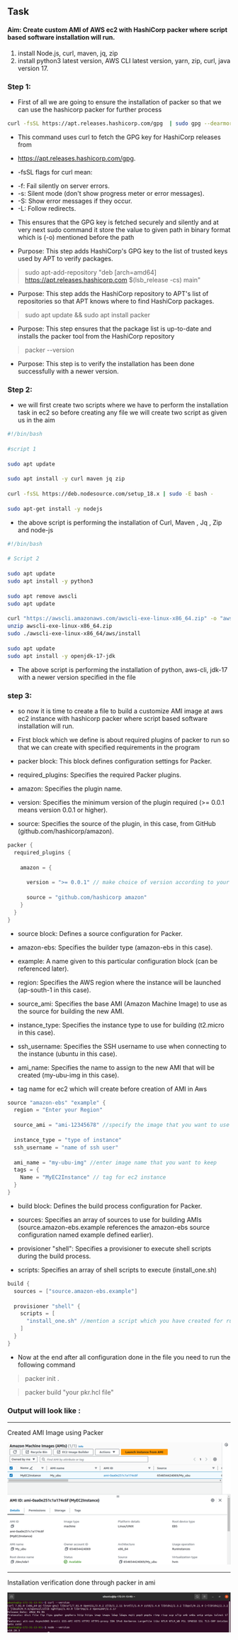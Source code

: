 ## Task 

#### Aim: Create custom AMI of AWS ec2 with HashiCorp packer where script based software installation will run.

1. install Node.js, curl, maven, jq, zip
2. install python3 latest version, AWS CLI latest version, yarn, zip, curl, java version 17.


### Step 1:

+ First of all we are going to ensure the installation of packer so that we can use the hashicorp packer for further process

```bash
curl -fsSL https://apt.releases.hashicorp.com/gpg  | sudo gpg --dearmor -o /etc/apt/trusted.gpg.d/hashicorp.gpg
```

+ This command uses curl to fetch the GPG key for HashiCorp releases from 

+ https://apt.releases.hashicorp.com/gpg.

+ -fsSL flags for curl mean:

- -f: Fail silently on server errors.
- -s: Silent mode (don't show progress meter or error messages).
- -S: Show error messages if they occur.
- -L: Follow redirects.

+ This ensures that the GPG key is fetched securely and silently and at very next sudo command it store the value to given path in binary format which is (-o) mentioned before the path


+ Purpose: This step adds HashiCorp's GPG key to the list of trusted keys used by APT to verify packages.


> sudo apt-add-repository "deb [arch=amd64] https://apt.releases.hashicorp.com $(lsb_release -cs) main"

+ Purpose: This step adds the HashiCorp repository to APT's list of repositories so that APT knows where to find HashiCorp packages.

> sudo apt update && sudo apt install packer

+ Purpose: This step ensures that the package list is up-to-date and installs the packer tool from the HashiCorp repository

> packer --version

+ Purpose: This step is to verify the installation has been done successfully with a newer version.


### Step 2:

+ we will first create two scripts where we have to perform the installation task in ec2 so before creating any file we will create two script as given us in the aim


```bash
#!/bin/bash

#script 1

sudo apt update

sudo apt install -y curl maven jq zip

curl -fsSL https://deb.nodesource.com/setup_18.x | sudo -E bash -

sudo apt-get install -y nodejs
```

+ the above script is performing the installation of Curl, Maven , Jq , Zip and node-js


```bash
#!/bin/bash

# Script 2

sudo apt update
sudo apt install -y python3

sudo apt remove awscli
sudo apt update

curl "https://awscli.amazonaws.com/awscli-exe-linux-x86_64.zip" -o "awscli-exe-linux-x86_64.zip"
unzip awscli-exe-linux-x86_64.zip
sudo ./awscli-exe-linux-x86_64/aws/install

sudo apt update
sudo apt install -y openjdk-17-jdk
```

+ The above script is performing the installation of python, aws-cli, jdk-17 with a newer version specified in the file


### step 3:

+ so now it is time to create a file to build a customize AMI image at aws ec2 instance with hashicorp packer where script based software installation will run.

+ First block which we define is about required plugins of packer to run so that we can create with specified requirements in the program

+ packer block: This block defines configuration settings for Packer.
+ required_plugins: Specifies the required Packer plugins.
+ amazon: Specifies the plugin name.
+ version: Specifies the minimum version of the plugin required (>= 0.0.1 means version 0.0.1 or higher).
+ source: Specifies the source of the plugin, in this case, from GitHub (github.com/hashicorp/amazon).

```h
packer {
  required_plugins {
    
    amazon = {
      
      version = ">= 0.0.1" // make choice of version according to your requirement 
      
      source = "github.com/hashicorp amazon"
    }
  }
}
```
+ source block: Defines a source configuration for Packer.

+ amazon-ebs: Specifies the builder type (amazon-ebs in this case).

+ example: A name given to this particular configuration block (can be referenced later).

+ region: Specifies the AWS region where the instance will be launched (ap-south-1 in this case).

+ source_ami: Specifies the base AMI (Amazon Machine Image) to use as the source for building the new AMI.

+ instance_type: Specifies the instance type to use for building (t2.micro in this case).

+ ssh_username: Specifies the SSH username to use when connecting to the instance (ubuntu in this case).

+ ami_name: Specifies the name to assign to the new AMI that will be created (my-ubu-img in this case).

+ tag name for ec2 which will create before creation of AMI in Aws

```h
source "amazon-ebs" "example" {
  region = "Enter your Region"
  
  source_ami = "ami-12345678" //specify the image that you want to use

  instance_type = "type of instance"
  ssh_username = "name of ssh user"
  
  ami_name = "my-ubu-img" //enter image name that you want to keep
  tags = {
    Name = "MyEC2Instance" // tag for ec2 instance 
  }
}
```

+ build block: Defines the build process configuration for Packer.
+ sources: Specifies an array of sources to use for building AMIs (source.amazon-ebs.example references the amazon-ebs source configuration named example defined earlier).

+ provisioner "shell": Specifies a provisioner to execute shell scripts during the build process.

+ scripts: Specifies an array of shell scripts to execute (install_one.sh) 


```h
build {
  sources = ["source.amazon-ebs.example"]

  provisioner "shell" {
    scripts = [
      "install_one.sh" //mention a script which you have created for run
    ]
  }
}
```

+ Now at the end after all configuration done in the file you need to run the following command 

> packer init .

> packer build "your pkr.hcl file" 


### Output will look like :
------------------------------------------------------------------------------------------
Created AMI Image using Packer

<img src="op1.png">

------------------------------------------------------------------------------------------

Installation verification done through packer in ami 

<img src="op2.png">
